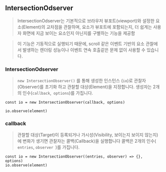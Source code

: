 ## IntersectionOdserver
> IntersectionOdserver는 기본적으로 브라우저 뷰포트(viewport)와 설정한 요소(Element)의 교차점을 관찰하며, 요소가 뷰포트에 포함되는지, 더 쉽게는 사용자 화면에 지금 보이는 요소인지 아닌지를 구별하는 기능을 제공함

>이 기능은 기동적으로 실행되기 때문에, scroll 같은 이벤트 기반의 요소 관찰에서 발생하는 렌더링 성능이나 이벤트 연속 호출같은 문제 없이 사용할 수 있습니다.



### IntersectionOdserver
>  ```new IntersectionObserver()``` 를 통해 생성한 인스턴스 (``` io ```)로 관찰자(Observer)를 초기화 하고 관찰할 대상(Element)을 지정합니다. 생성자는 2개의 인수(```callback```,``` options```)를 가집니다.

```
const io = new IntersectionObserver(callback, options)

io.observe(element)
```

### callback

>관찰할 대상(Target)이 등록되거나 가시성(Visibility, 보이는지 보이지 않는지)에 변화가 생기면 관찰자는 콜백(Callback)을 실행합니다 콜백은 2개의 인수(``` entries```, ```observer ```)를 가집니다.

```
const io = new IntersectionObserver((entries, observer) => {}, options)
io.observe(element)
```



